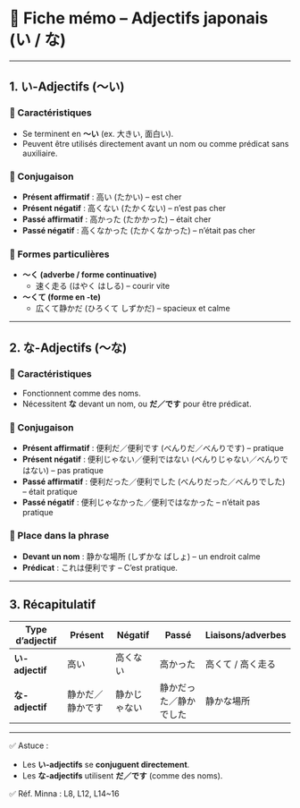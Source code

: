 # 📘 Fiche mémo – Adjectifs japonais (い / な)

---

## 1. い-Adjectifs (〜い)

### 🔹 Caractéristiques
- Se terminent en **〜い** (ex. 大きい, 面白い).  
- Peuvent être utilisés directement avant un nom ou comme prédicat sans auxiliaire.  

### 🔹 Conjugaison
- **Présent affirmatif** : 高い (たかい) – est cher  
- **Présent négatif** : 高くない (たかくない) – n’est pas cher  
- **Passé affirmatif** : 高かった (たかかった) – était cher  
- **Passé négatif** : 高くなかった (たかくなかった) – n’était pas cher  

### 🔹 Formes particulières
- **〜く (adverbe / forme continuative)**  
  - 速く走る (はやく はしる) – courir vite  
- **〜くて (forme en -te)**  
  - 広くて静かだ (ひろくて しずかだ) – spacieux et calme  

---

## 2. な-Adjectifs (〜な)

### 🔹 Caractéristiques
- Fonctionnent comme des noms.  
- Nécessitent **な** devant un nom, ou **だ／です** pour être prédicat.  

### 🔹 Conjugaison
- **Présent affirmatif** : 便利だ／便利です (べんりだ／べんりです) – pratique  
- **Présent négatif** : 便利じゃない／便利ではない (べんりじゃない／べんりではない) – pas pratique  
- **Passé affirmatif** : 便利だった／便利でした (べんりだった／べんりでした) – était pratique  
- **Passé négatif** : 便利じゃなかった／便利ではなかった – n’était pas pratique  

### 🔹 Place dans la phrase
- **Devant un nom** : 静かな場所 (しずかな ばしょ) – un endroit calme  
- **Prédicat** : これは便利です – C’est pratique.  

---

## 3. Récapitulatif

| Type d’adjectif | Présent | Négatif | Passé | Liaisons/adverbes |
|------------------|---------|----------|-------|-------------------|
| **い-adjectif** | 高い | 高くない | 高かった | 高くて / 高く走る |
| **な-adjectif** | 静かだ／静かです | 静かじゃない | 静かだった／静かでした | 静かな場所 |

---

✅ Astuce :  
- Les **い-adjectifs** se **conjuguent directement**.  
- Les **な-adjectifs** utilisent **だ／です** (comme des noms).


✅ Réf. Minna : L8, L12, L14~16
